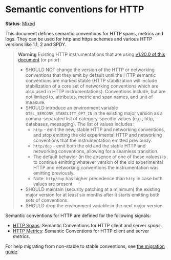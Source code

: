 <!--- Hugo front matter used to generate the website version of this page:
linkTitle: HTTP
--->

# Semantic conventions for HTTP

**Status**: [Mixed][DocumentStatus]

This document defines semantic conventions for HTTP spans, metrics and logs.
They can be used for http and https schemes
and various HTTP versions like 1.1, 2 and SPDY.

> **Warning**
> Existing HTTP instrumentations that are using
> [v1.20.0 of this document](https://github.com/open-telemetry/opentelemetry-specification/blob/v1.20.0/specification/trace/semantic_conventions/http.md)
> (or prior):
>
> - SHOULD NOT change the version of the HTTP or networking conventions that they emit by default
>   until the HTTP semantic conventions are marked stable (HTTP stabilization will
>   include stabilization of a core set of networking conventions which are also used
>   in HTTP instrumentations). Conventions include, but are not limited to, attributes,
>   metric and span names, and unit of measure.
> - SHOULD introduce an environment variable `OTEL_SEMCONV_STABILITY_OPT_IN`
>   in the existing major version as a comma-separated list of category-specific values
>   (e.g., http, databases, messaging). The list of values includes:
>   - `http` - emit the new, stable HTTP and networking conventions,
>     and stop emitting the old experimental HTTP and networking conventions
>     that the instrumentation emitted previously.
>   - `http/dup` - emit both the old and the stable HTTP and networking conventions,
>     allowing for a seamless transition.
>   - The default behavior (in the absence of one of these values) is to continue
>     emitting whatever version of the old experimental HTTP and networking conventions
>     the instrumentation was emitting previously.
>   - Note: `http/dup` has higher precedence than `http` in case both values are present
> - SHOULD maintain (security patching at a minimum) the existing major version
>   for at least six months after it starts emitting both sets of conventions.
> - SHOULD drop the environment variable in the next major version.

Semantic conventions for HTTP are defined for the following signals:

- [HTTP Spans](http-spans.md): Semantic Conventions for HTTP client and server _spans_.
- [HTTP Metrics](http-metrics.md): Semantic Conventions for HTTP client and server _metrics_.

For help migrating from non-stable to stable conventions, see [the migration guide](../non-normative/http-migration.md).

[DocumentStatus]: https://opentelemetry.io/docs/specs/otel/document-status
